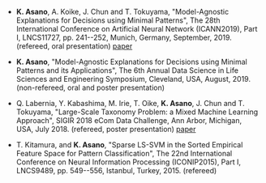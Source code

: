<!---
	Paper List (Authors, Title, Conference, Pages, Place, and Date)
-->

- **K. Asano**, A. Koike, J. Chun and T. Tokuyama, 
  "Model-Agnostic Explanations for Decisions using Minimal Patterns", 
  The 28th International Conference on Artificial Neural Network (ICANN2019), 
  Part I, LNCS11727, pp. 241--252, 
  Munich, Germany, September, 2019. (refereed, oral presentation)
  [paper](https://doi.org/10.1007/978-3-030-30487-4_19)

- **K. Asano**, 
  "Model-Agnostic Explanations for Decisions using Minimal Patterns and its Applications", 
  The 6th Annual Data Science in Life Sciences and Engineering Symposium, 
  Cleveland, USA, August, 2019. 
  (non-refereed, oral and poster presentation)
  
- Q. Labernia, Y. Kabashima, M. Irie, T. Oike, **K. Asano**, J. Chun and T. Tokuyama, 
  "Large-Scale Taxonomy Problem: a Mixed Machine Learning Approach", 
  SIGIR 2018 eCom Data Challenge, 
  Ann Arbor, Michigan, USA, July 2018. 
  (refereed, poster presentation) 
  [paper](https://sigir-ecom.github.io/ecom18DCPapers/ecom18DC_paper_4.pdf)
  
- T. Kitamura, and **K. Asano**, 
  "Sparse LS-SVM in the Sorted Empirical Feature Space for Pattern Classification", 
  The 22nd International Conference on Neural Information Processing (ICONIP2015), 
  Part I, LNCS9489, pp. 549--556,
  Istanbul, Turkey, 2015. (refereed)
